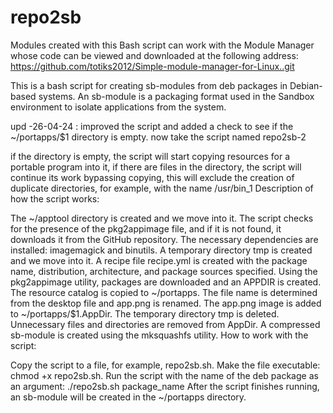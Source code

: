 # repo2sb 
Modules created with this Bash script can work with the Module Manager whose code can be viewed and downloaded at the following address: https://github.com/totiks2012/Simple-module-manager-for-Linux..git 

This is a bash script for creating sb-modules from deb packages in Debian-based systems. An sb-module is a packaging format used in the Sandbox environment to isolate applications from the system.

upd -26-04-24 :
improved the script and added a check to see if the ~/portapps/$1 directory is empty.
   now take the script named repo2sb-2
   
if the directory is empty, the script will start copying resources for a portable program into it, if there are files in the directory, 
the script will continue its work bypassing copying, 
this will exclude the creation of duplicate directories, for example, with the name /usr/bin_1
Description of how the script works:

The ~/apptool directory is created and we move into it.
The script checks for the presence of the pkg2appimage file, and if it is not found, it downloads it from the GitHub repository.
The necessary dependencies are installed: imagemagick and binutils.
A temporary directory tmp is created and we move into it.
A recipe file recipe.yml is created with the package name, distribution, architecture, and package sources specified.
Using the pkg2appimage utility, packages are downloaded and an APPDIR is created.
The resource catalog is copied to ~/portapps.
The file name is determined from the desktop file and app.png is renamed.
The app.png image is added to ~/portapps/$1.AppDir.
The temporary directory tmp is deleted.
Unnecessary files and directories are removed from AppDir.
A compressed sb-module is created using the mksquashfs utility.
How to work with the script:

Copy the script to a file, for example, repo2sb.sh.
Make the file executable: chmod +x repo2sb.sh.
Run the script with the name of the deb package as an argument: ./repo2sb.sh package_name
After the script finishes running, an sb-module will be created in the ~/portapps directory.

